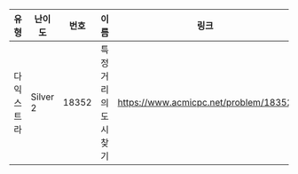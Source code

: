 |유형|난이도|번호|이름|링크|
|------|---|---|---|---|
|다익스트라|Silver 2|18352|특정거리의 도시 찾기|https://www.acmicpc.net/problem/18352|
